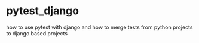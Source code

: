 # pytest_django
how to use pytest with django and how to merge tests from python projects to django based projects
